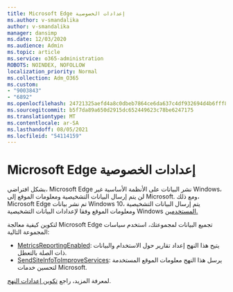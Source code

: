 ```yaml
---
title: Microsoft Edge إعدادات الخصوصية
ms.author: v-smandalika
author: v-smandalika
manager: dansimp
ms.date: 12/03/2020
ms.audience: Admin
ms.topic: article
ms.service: o365-administration
ROBOTS: NOINDEX, NOFOLLOW
localization_priority: Normal
ms.collection: Adm_O365
ms.custom:
- "9003843"
- "6892"
ms.openlocfilehash: 24721325aefd4a8c0dbeb7864ce6da637c4df932694d4b6fff80cab5bb5b4319
ms.sourcegitcommit: b5f7da89a650d2915dc652449623c78be6247175
ms.translationtype: MT
ms.contentlocale: ar-SA
ms.lasthandoff: 08/05/2021
ms.locfileid: "54114159"
---
```

# <a name="microsoft-edge-configure-privacy-settings"></a>Microsoft Edge إعدادات الخصوصية

بشكل افتراضي، Microsoft Edge نشر البيانات على الأنظمة الأساسية غير Windows، لن يتم إرسال البيانات التشخيصية ومعلومات الموقع إلى Microsoft. ومع ذلك، Microsoft Edge تم نشر بيانات Windows 10، يتم إرسال البيانات التشخيصية ومعلومات الموقع وفقا لإعدادات البيانات التشخيصية Windows [المستخدمين.](https://docs.microsoft.com/windows/privacy/configure-windows-diagnostic-data-in-your-organization)

لتكوين كيفية معالجة Microsoft Edge تجميع البيانات لمجموعتك، استخدم سياسات المجموعة التالية:
- [MetricsReportingEnabled](https://docs.microsoft.com/DeployEdge/microsoft-edge-policies#metricsreportingenabled): يتيح هذا النهج إعداد تقارير حول الاستخدام والبيانات ذات الصلة بالتعطل.
- [SendSiteInfoToImproveServices](https://docs.microsoft.com/DeployEdge/microsoft-edge-policies#sendsiteinfotoimproveservices): يرسل هذا النهج معلومات الموقع المستخدمة لتحسين خدمات Microsoft.

لمعرفة المزيد، راجع [تكوين إعدادات النهج](https://docs.microsoft.com/deployedge/microsoft-edge-enterprise-privacy-settings#configure-policy-settings).